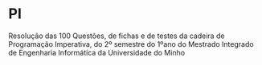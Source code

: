 # PI

Resolução das 100 Questões, de fichas e de testes da cadeira de Programação Imperativa, do 2º semestre do 1ºano do Mestrado Integrado de Engenharia Informática da Universidade do Minho
